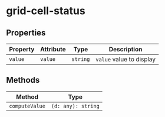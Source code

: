 # grid-cell-status

## Properties

| Property | Attribute | Type     | Description              |
|----------|-----------|----------|--------------------------|
| `value`  | `value`   | `string` | `value` value to display |

## Methods

| Method         | Type               |
|----------------|--------------------|
| `computeValue` | `(d: any): string` |
